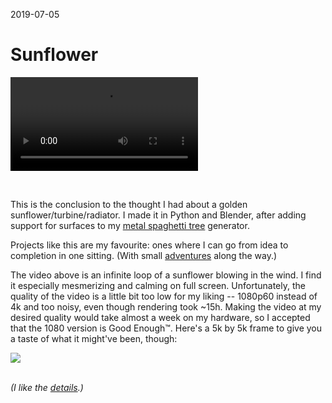 2019-07-05

Sunflower
=========

![](sunflower.mp4)

<br/>

This is the conclusion to the thought I had about a golden
sunflower/turbine/radiator. I made it in Python and Blender, after
adding support for surfaces to my [metal spaghetti tree][spaghetti]
generator.

Projects like this are my favourite: ones where I can go from idea to
completion in one sitting.  (With small [adventures][bug] along the way.)

The video above is an infinite loop of a sunflower blowing in the
wind. I find it especially mesmerizing and calming on full screen.
Unfortunately, the quality of the video is a little bit too low for my
liking -- 1080p60 instead of 4k and too noisy, even though rendering
took ~15h.  Making the video at my desired quality would take almost
a week on my hardware, so I accepted that the 1080 version is Good
Enough™.  Here's a 5k by 5k frame to give you a taste of what it
might've been, though:

![](sunflower.jpg)

*<br/>(I like the [details].)*

  [spaghetti]: /posts/spaghetti-trees
  [bug]: https://www.instagram.com/p/BzeP8SPnSq3/
  [details]: https://www.instagram.com/p/BziSzZZnc81/
